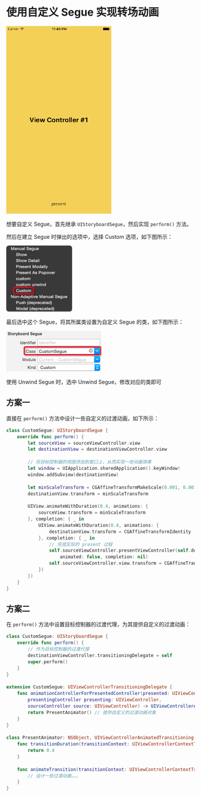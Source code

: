 # 使用自定义 Segue 实现转场动画

![](Screenshot/Final.gif)

想要自定义 Segue，首先继承 `UIStoryboardSegue`，然后实现 `perform()` 方法。

然后在建立 Segue 时弹出的选项中，选择 Custom 选项，如下图所示：

![](Screenshot/ManualSegue.png)

最后选中这个 Segue，将其所属类设置为自定义 Segue 的类，如下图所示：

![](Screenshot/StoryboardSegue.png)

使用 Unwind Segue 时，选中 Unwind Segue，修改对应的类即可

## 方案一

直接在 `perform()` 方法中设计一些自定义的过渡动画，如下所示：

```swift
class CustomSegue: UIStoryboardSegue {
    override func perform() {
        let sourceView = sourceViewController.view
        let destinationView = destinationViewController.view

        // 将目标控制器的视图添加到窗口上，从而实现一些动画效果
        let window = UIApplication.sharedApplication().keyWindow!
        window.addSubview(destinationView)

        let minScaleTransform = CGAffineTransformMakeScale(0.001, 0.001)
        destinationView.transform = minScaleTransform
        
        UIView.animateWithDuration(0.4, animations: {
            sourceView.transform = minScaleTransform
        }, completion: { _ in
            UIView.animateWithDuration(0.4, animations: {
                destinationView.transform = CGAffineTransformIdentity
            }, completion: { _ in
                // 完成实际的 present 过程
                self.sourceViewController.presentViewController(self.destinationViewController, 
                    animated: false, completion: nil)
                self.sourceViewController.view.transform = CGAffineTransformIdentity
            })
        })
    }
}
```

## 方案二

在 `perform()` 方法中设置目标控制器的过渡代理，为其提供自定义的过渡动画：

```swift
class CustomSegue: UIStoryboardSegue {
    override func perform() {
    	// 作为目标控制器的过渡代理
        destinationViewController.transitioningDelegate = self
        super.perform()
    }
}

extension CustomSegue: UIViewControllerTransitioningDelegate {
    func animationControllerForPresentedController(presented: UIViewController,
        presentingController presenting: UIViewController,
        sourceController source: UIViewController) -> UIViewControllerAnimatedTransitioning? {
        return PresentAnimator() // 提供自定义的过渡动画对象
    }
}

class PresentAnimator: NSObject, UIViewControllerAnimatedTransitioning {
    func transitionDuration(transitionContext: UIViewControllerContextTransitioning?) -> NSTimeInterval {
        return 0.4
    }

    func animateTransition(transitionContext: UIViewControllerContextTransitioning) {
        // 设计一些过渡动画。。。
    }
}
```
